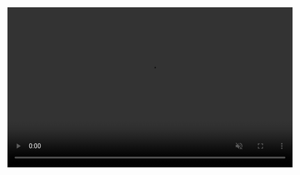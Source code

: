 <video width="640" height="360" controls autoplay muted>
  <source src="2025-01-02%2022-27-19.mp4" type="video/mp4">
</video>
